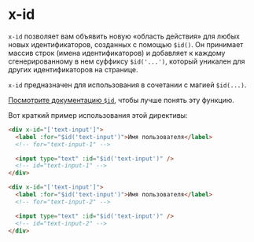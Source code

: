 # x-id

`x-id` позволяет вам объявить новую «область действия» для любых новых идентификаторов, созданных с помощью `$id()`. Он принимает массив строк (имена идентификаторов) и добавляет к каждому сгенерированному в нем суффиксу `$id('...')`, который уникален для других идентификаторов на странице.

`x-id` предназначен для использования в сочетании с магией `$id(...)`.

[Посмотрите документацию `$id`](../magics/id.md), чтобы лучше понять эту функцию.

Вот краткий пример использования этой директивы:

```html
<div x-id="['text-input']">
  <label :for="$id('text-input')">Имя пользователя</label>
  <!-- for="text-input-1" -->

  <input type="text" :id="$id('text-input')" />
  <!-- id="text-input-1" -->
</div>

<div x-id="['text-input']">
  <label :for="$id('text-input')">Имя пользователя</label>
  <!-- for="text-input-2" -->

  <input type="text" :id="$id('text-input')" />
  <!-- id="text-input-2" -->
</div>
```

